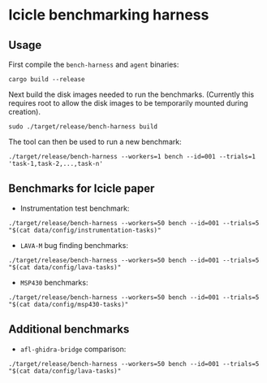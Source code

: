 # Icicle benchmarking harness

## Usage

First compile the `bench-harness` and `agent` binaries:

```
cargo build --release
```

Next build the disk images needed to run the benchmarks. (Currently this requires root to allow the disk images to be temporarily mounted during creation).

```
sudo ./target/release/bench-harness build
```

The tool can then be used to run a new benchmark:

```
./target/release/bench-harness --workers=1 bench --id=001 --trials=1 'task-1,task-2,...,task-n'
```

## Benchmarks for Icicle paper

* Instrumentation test benchmark:

```
./target/release/bench-harness --workers=50 bench --id=001 --trials=5 "$(cat data/config/instrumentation-tasks)"
```

* `LAVA-M` bug finding benchmarks:

```
./target/release/bench-harness --workers=50 bench --id=001 --trials=5 "$(cat data/config/lava-tasks)"
```

* `MSP430` benchmarks:

```
./target/release/bench-harness --workers=50 bench --id=001 --trials=5 "$(cat data/config/msp430-tasks)"
```


## Additional benchmarks

* `afl-ghidra-bridge` comparison:

```
./target/release/bench-harness --workers=50 bench --id=001 --trials=5 "$(cat data/config/lava-tasks)"
```